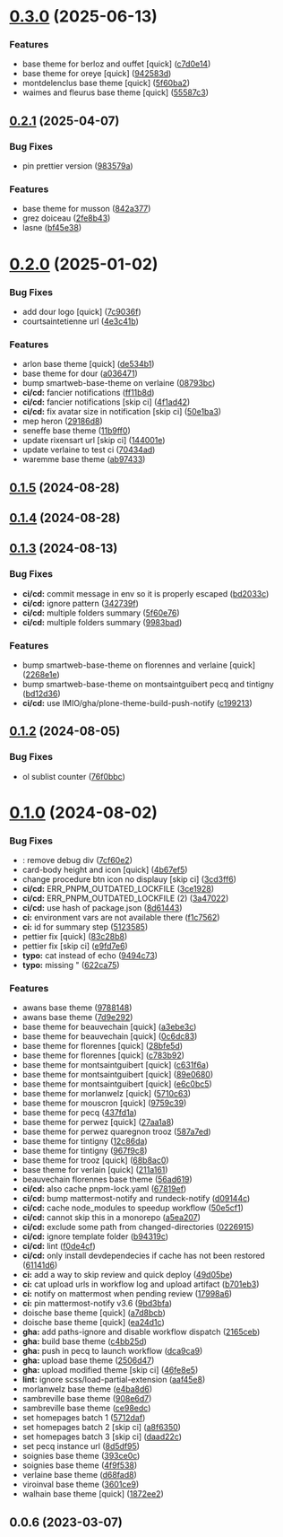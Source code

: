 

# [0.3.0](https://github.com/IMIO/imio_smartweb_themes/compare/v0.2.1...v0.3.0) (2025-06-13)


### Features

* base theme for berloz and ouffet [quick] ([c7d0e14](https://github.com/IMIO/imio_smartweb_themes/commit/c7d0e14d9ef0bb8216379a80058d7c336e757ebc))
* base theme for oreye [quick] ([942583d](https://github.com/IMIO/imio_smartweb_themes/commit/942583dc2aa57fb9cc0d8dcdd946e6bb0eb43a56))
* montdelenclus base theme [quick] ([5f60ba2](https://github.com/IMIO/imio_smartweb_themes/commit/5f60ba27c09eab0bd5a69d7ae517f4cdcd9546bb))
* waimes and fleurus base theme [quick] ([55587c3](https://github.com/IMIO/imio_smartweb_themes/commit/55587c39ae2660ccf4c8ae9f1c4daa2cd967dd5c))

## [0.2.1](https://github.com/IMIO/imio_smartweb_themes/compare/v0.2.0...v0.2.1) (2025-04-07)


### Bug Fixes

* pin prettier version ([983579a](https://github.com/IMIO/imio_smartweb_themes/commit/983579a66a0c91ebcb794ba5a1c88cd15a17b5d0))


### Features

* base theme for musson ([842a377](https://github.com/IMIO/imio_smartweb_themes/commit/842a377ab30329da3576210f5824aa77fd8c80f4))
* grez doiceau ([2fe8b43](https://github.com/IMIO/imio_smartweb_themes/commit/2fe8b43e62bdd062e46189abcc37b250b03119ff))
* lasne ([bf45e38](https://github.com/IMIO/imio_smartweb_themes/commit/bf45e38c7a10b30358158b74704197e4638e637d))

# [0.2.0](https://github.com/IMIO/imio_smartweb_themes/compare/v0.1.5...v0.2.0) (2025-01-02)


### Bug Fixes

* add dour logo [quick] ([7c9036f](https://github.com/IMIO/imio_smartweb_themes/commit/7c9036f7c03bd50184cb511f984846e15cffec94))
* courtsaintetienne url ([4e3c41b](https://github.com/IMIO/imio_smartweb_themes/commit/4e3c41b332aae5ba9e512020cfee28110cc38d1d))


### Features

* arlon base theme [quick] ([de534b1](https://github.com/IMIO/imio_smartweb_themes/commit/de534b13b02006906a7217d71d47ae4c46db9ec5))
* base theme for dour ([a036471](https://github.com/IMIO/imio_smartweb_themes/commit/a036471c72a45e577ce99dc3f0d05c7a88d8b21f))
* bump smartweb-base-theme on verlaine ([08793bc](https://github.com/IMIO/imio_smartweb_themes/commit/08793bc0026eb3037d5ed96229adeabe9b3f3fb7))
* **ci/cd:** fancier notifications ([ff11b8d](https://github.com/IMIO/imio_smartweb_themes/commit/ff11b8daf6533e16b0403cba53ccfde90d9ac9e8))
* **ci/cd:** fancier notifications [skip ci] ([4f1ad42](https://github.com/IMIO/imio_smartweb_themes/commit/4f1ad422ff3fa7b4e8c963ef5b4c722c117576f9))
* **ci/cd:** fix avatar size in notification [skip ci] ([50e1ba3](https://github.com/IMIO/imio_smartweb_themes/commit/50e1ba325536e548381cd5a821ab9535a331b92c))
* mep heron ([29186d8](https://github.com/IMIO/imio_smartweb_themes/commit/29186d81a902b6b37e7b2b81bda13d8665983c07))
* seneffe base theme ([11b9ff0](https://github.com/IMIO/imio_smartweb_themes/commit/11b9ff08120b03d9fece7bb8c09fdcbe8710cb09))
* update rixensart url [skip ci] ([144001e](https://github.com/IMIO/imio_smartweb_themes/commit/144001e89d39cc58b864ea981f5513d424144bf5))
* update verlaine to test ci ([70434ad](https://github.com/IMIO/imio_smartweb_themes/commit/70434adb838f7ed1dbbb1cf8e4d3d3be45fbe56b))
* waremme base theme ([ab97433](https://github.com/IMIO/imio_smartweb_themes/commit/ab97433a1138c7e21d41ef832d8f8751232cfa62))

## [0.1.5](https://github.com/IMIO/imio_smartweb_themes/compare/v0.1.4...v0.1.5) (2024-08-28)

## [0.1.4](https://github.com/IMIO/imio_smartweb_themes/compare/v0.1.3...v0.1.4) (2024-08-28)

## [0.1.3](https://github.com/IMIO/imio_smartweb_themes/compare/v0.1.2...v0.1.3) (2024-08-13)


### Bug Fixes

* **ci/cd:** commit message in env so it is properly escaped ([bd2033c](https://github.com/IMIO/imio_smartweb_themes/commit/bd2033ca9d2a9d5b8b9361692405aa4f82e04cf9))
* **ci/cd:** ignore pattern ([342739f](https://github.com/IMIO/imio_smartweb_themes/commit/342739f96e9588ae31d5c9385cc28ff6de1264f1))
* **ci/cd:** multiple folders summary ([5f60e76](https://github.com/IMIO/imio_smartweb_themes/commit/5f60e76157bfff17b2a4446164e795f534011093))
* **ci/cd:** multiple folders summary ([9983bad](https://github.com/IMIO/imio_smartweb_themes/commit/9983bad959dd82b105f2c95ed40eb2769655468b))


### Features

* bump smartweb-base-theme on florennes and verlaine [quick] ([2268e1e](https://github.com/IMIO/imio_smartweb_themes/commit/2268e1ee7350214b7fe7e98c4353622a61c3250a))
* bump smartweb-base-theme on montsaintguibert pecq and tintigny ([bd12d36](https://github.com/IMIO/imio_smartweb_themes/commit/bd12d36e818a023082e04b3a21a87518a7556fcb))
* **ci/cd:** use IMIO/gha/plone-theme-build-push-notify ([c199213](https://github.com/IMIO/imio_smartweb_themes/commit/c199213557a3a07bc3e8208ca28c22827073cfeb))

## [0.1.2](https://github.com/IMIO/imio_smartweb_themes/compare/v0.1.0...v0.1.2) (2024-08-05)


### Bug Fixes

* ol sublist counter ([76f0bbc](https://github.com/IMIO/imio_smartweb_themes/commit/76f0bbc231a29058cf22515bf030e22d96509ff6))

# [0.1.0](https://github.com/IMIO/imio_smartweb_themes/compare/0.0.6...v0.1.0) (2024-08-02)


### Bug Fixes

* : remove debug div ([7cf60e2](https://github.com/IMIO/imio_smartweb_themes/commit/7cf60e2c22ef782d781dcd713f9ef126f453a7d9))
* card-body height and icon [quick] ([4b67ef5](https://github.com/IMIO/imio_smartweb_themes/commit/4b67ef58129780e9d52756fb6a323ca1a1b0ac32))
* change procedure btn icon no displauy [skip ci] ([3cd3ff6](https://github.com/IMIO/imio_smartweb_themes/commit/3cd3ff6ec45fb1b8ec4eed5a9e935df5adfdac76))
* **ci/cd:** ERR_PNPM_OUTDATED_LOCKFILE ([3ce1928](https://github.com/IMIO/imio_smartweb_themes/commit/3ce1928c34b590c9295e94e26f2800748b451985))
* **ci/cd:** ERR_PNPM_OUTDATED_LOCKFILE (2) ([3a47022](https://github.com/IMIO/imio_smartweb_themes/commit/3a4702213a762c4f310ec9f27e12a7efdd4cc74a))
* **ci/cd:** use hash of package.json ([8d61443](https://github.com/IMIO/imio_smartweb_themes/commit/8d61443da5f8bd17e61969a904037d8039cccd0e))
* **ci:** environment vars are not available there ([f1c7562](https://github.com/IMIO/imio_smartweb_themes/commit/f1c7562378a8c51b4edad0ff84d76d8563e4b2c2))
* **ci:** id for summary step ([5123585](https://github.com/IMIO/imio_smartweb_themes/commit/5123585984e63ac7ab798683e3fba21a90cfa0dd))
* pettier fix [quick] ([83c28b8](https://github.com/IMIO/imio_smartweb_themes/commit/83c28b8c3d2c41c10f01f2e0c0faaf4bbbfd92bf))
* pettier fix [skip ci] ([e9fd7e6](https://github.com/IMIO/imio_smartweb_themes/commit/e9fd7e6b514fc922075d01ed33fbf5ca7bb501bc))
* **typo:** cat instead of echo ([9494c73](https://github.com/IMIO/imio_smartweb_themes/commit/9494c731437f1a69fca963943f74fa1886ae9e11))
* **typo:** missing " ([622ca75](https://github.com/IMIO/imio_smartweb_themes/commit/622ca75b8a8dd72bf647babada0d0dd68e09dfbf))


### Features

* awans base theme ([9788148](https://github.com/IMIO/imio_smartweb_themes/commit/97881487e178dfc5baf650271f645e043a27a901))
* awans base theme ([7d9e292](https://github.com/IMIO/imio_smartweb_themes/commit/7d9e2926695480ac2f96efb914494bb01e1d9986))
* base theme for beauvechain [quick] ([a3ebe3c](https://github.com/IMIO/imio_smartweb_themes/commit/a3ebe3cd773af7f02fe55420689ef0fe2a352bec))
* base theme for beauvechain [quick] ([0c6dc83](https://github.com/IMIO/imio_smartweb_themes/commit/0c6dc83eef175448dc5affbe9835a73c48139763))
* base theme for florennes [quick] ([28bfe5d](https://github.com/IMIO/imio_smartweb_themes/commit/28bfe5d2ecfab6f39657db20df8a96f1a322513d))
* base theme for florennes [quick] ([c783b92](https://github.com/IMIO/imio_smartweb_themes/commit/c783b92f1c7f8924825babe130f817089f152c35))
* base theme for montsaintguibert [quick] ([c631f6a](https://github.com/IMIO/imio_smartweb_themes/commit/c631f6ad6150632f22615ff2184215e45109aca8))
* base theme for montsaintguibert [quick] ([89e0680](https://github.com/IMIO/imio_smartweb_themes/commit/89e06808e749f7888697b482ffbd905dde6e70f3))
* base theme for montsaintguibert [quick] ([e6c0bc5](https://github.com/IMIO/imio_smartweb_themes/commit/e6c0bc5b46758b57861ef445795cee9c76cf6ed5))
* base theme for morlanwelz [quick] ([5710c63](https://github.com/IMIO/imio_smartweb_themes/commit/5710c6311c277918175045549996893fb1d61b25))
* base theme for mouscron [quick] ([9759c39](https://github.com/IMIO/imio_smartweb_themes/commit/9759c39b120364b0678884351cb393a873426fd9))
* base theme for pecq ([437fd1a](https://github.com/IMIO/imio_smartweb_themes/commit/437fd1af73d69c48fb886ccee36afd9c3f76fb6c))
* base theme for perwez [quick] ([27aa1a8](https://github.com/IMIO/imio_smartweb_themes/commit/27aa1a8d6ced18aa2dd6247b1d33a18138807a70))
* base theme for perwez quaregnon trooz ([587a7ed](https://github.com/IMIO/imio_smartweb_themes/commit/587a7ed43bbd958c58e58e319d42ad93a75f26b7))
* base theme for tintigny ([12c86da](https://github.com/IMIO/imio_smartweb_themes/commit/12c86daff672c89fa90a21c6fe6f6b4214d94547))
* base theme for tintigny ([967f9c8](https://github.com/IMIO/imio_smartweb_themes/commit/967f9c856cddfa9dc88cf240ee9b638d6af6a8cf))
* base theme for trooz [quick] ([68b8ac0](https://github.com/IMIO/imio_smartweb_themes/commit/68b8ac00dcb5960f889b6d19e8202ef1a061222f))
* base theme for verlain [quick] ([211a161](https://github.com/IMIO/imio_smartweb_themes/commit/211a161e98da78a97ac048981db08257a2045362))
* beauvechain florennes base theme ([56ad619](https://github.com/IMIO/imio_smartweb_themes/commit/56ad619bc0cd491ad498a82a7ccbe02bafb4569c))
* **ci/cd:** also cache pnpm-lock.yaml ([67819ef](https://github.com/IMIO/imio_smartweb_themes/commit/67819efca01d97faf404df0a84a1003230384726))
* **ci/cd:** bump mattermost-notify and rundeck-notify ([d09144c](https://github.com/IMIO/imio_smartweb_themes/commit/d09144ca2e66b0c905d120ee0e8d8029225beb1b))
* **ci/cd:** cache node_modules to speedup workflow ([50e5cf1](https://github.com/IMIO/imio_smartweb_themes/commit/50e5cf19167d22aabf195489e1aa138712c39b1f))
* **ci/cd:** cannot skip this in a monorepo ([a5ea207](https://github.com/IMIO/imio_smartweb_themes/commit/a5ea207867b6ffd474e3c5edd0eea06aa5335516))
* **ci/cd:** exclude some path from changed-directories ([0226915](https://github.com/IMIO/imio_smartweb_themes/commit/0226915a6a500c07f0e3673b9434498063df970e))
* **ci/cd:** ignore template folder ([b94319c](https://github.com/IMIO/imio_smartweb_themes/commit/b94319cf05d138fd837913fa5bd621d70b3d8f1a))
* **ci/cd:** lint ([f0de4cf](https://github.com/IMIO/imio_smartweb_themes/commit/f0de4cf058af76ff393fd73b44b7134a9037c25d))
* **ci/cd:** only install devdependecies if cache has not been restored ([61141d6](https://github.com/IMIO/imio_smartweb_themes/commit/61141d65f0b4ae7fe87371797c102d2f6bb67bde))
* **ci:** add a way to skip review and quick deploy ([49d05be](https://github.com/IMIO/imio_smartweb_themes/commit/49d05be35a2af9693f000171c27e21d24af840ee))
* **ci:** cat upload urls in workflow log and upload artifact ([b701eb3](https://github.com/IMIO/imio_smartweb_themes/commit/b701eb38e87aebea373ccea3a2ea90f923711c46))
* **ci:** notify on mattermost when pending review ([17998a6](https://github.com/IMIO/imio_smartweb_themes/commit/17998a663d59f925c81e1a18f50a853c49f6f6f3))
* **ci:** pin mattermost-notify v3.6 ([9bd3bfa](https://github.com/IMIO/imio_smartweb_themes/commit/9bd3bfaf502513319277e34ab529756b37a8b9ea))
* doische base theme [quick] ([a7d8bcb](https://github.com/IMIO/imio_smartweb_themes/commit/a7d8bcb87b3abbb5f02f00f47a39a4c01f692104))
* doische base theme [quick] ([ea24d1c](https://github.com/IMIO/imio_smartweb_themes/commit/ea24d1c2c4f4cbe13736d454e2df3a2a7bd1e5ad))
* **gha:** add paths-ignore and disable workflow dispatch ([2165ceb](https://github.com/IMIO/imio_smartweb_themes/commit/2165cebabdef56c92a2c8ba954cd8c406ccaad6a))
* **gha:** build base theme ([c4bb25d](https://github.com/IMIO/imio_smartweb_themes/commit/c4bb25d95ea616dd1e593fd7375b723f7197f09d))
* **gha:** push in pecq to launch workflow ([dca9ca9](https://github.com/IMIO/imio_smartweb_themes/commit/dca9ca9dc2bbab318f98c5729ea05550b17272a4))
* **gha:** upload base theme ([2506d47](https://github.com/IMIO/imio_smartweb_themes/commit/2506d47ff58f7b9eb6955f86c63c51c5cce99c49))
* **gha:** upload modified theme [skip ci] ([46fe8e5](https://github.com/IMIO/imio_smartweb_themes/commit/46fe8e58ac6af345b0bbdce290077d1701c0d1b9))
* **lint:** ignore scss/load-partial-extension ([aaf45e8](https://github.com/IMIO/imio_smartweb_themes/commit/aaf45e8b19f36d9cd0231277b2fdce45dbced0cb))
* morlanwelz base theme ([e4ba8d6](https://github.com/IMIO/imio_smartweb_themes/commit/e4ba8d622b95e48f1fc2b13a43256358f7f54ed0))
* sambreville base theme ([908e6d7](https://github.com/IMIO/imio_smartweb_themes/commit/908e6d76a12a9407cd16143845adb47db98362e7))
* sambreville base theme ([ce98edc](https://github.com/IMIO/imio_smartweb_themes/commit/ce98edc0e1ce2ea306484804eb2aebaf2f46dfa5))
* set homepages batch 1 ([5712daf](https://github.com/IMIO/imio_smartweb_themes/commit/5712dafe0dd7b307e7003a7660ffeed2dfc6dd9e))
* set homepages batch 2 [skip ci] ([a8f6350](https://github.com/IMIO/imio_smartweb_themes/commit/a8f63507839433490931abf6ee518b132fbddc35))
* set homepages batch 3 [skip ci] ([daad22c](https://github.com/IMIO/imio_smartweb_themes/commit/daad22cdc5a971f643890c5798aabe144a529827))
* set pecq instance url ([8d5df95](https://github.com/IMIO/imio_smartweb_themes/commit/8d5df95726a6c2722b6b9c62cb98267a6ac07ea0))
* soignies base theme ([393ce0c](https://github.com/IMIO/imio_smartweb_themes/commit/393ce0c22aa8e16c82222a0d181cb212bc61506c))
* soignies base theme ([4f9f538](https://github.com/IMIO/imio_smartweb_themes/commit/4f9f538172594557dbc4458c8162262d01a55de0))
* verlaine base theme ([d68fad8](https://github.com/IMIO/imio_smartweb_themes/commit/d68fad8cb8ff4a24330425560aee7b62fabd7b33))
* viroinval base theme ([3601ce9](https://github.com/IMIO/imio_smartweb_themes/commit/3601ce9544096c6ded9779737d4167270be197f5))
* walhain base theme [quick] ([1872ee2](https://github.com/IMIO/imio_smartweb_themes/commit/1872ee278da47e6851b53486c8b71db3a1d76db6))



## 0.0.6 (2023-03-07)
